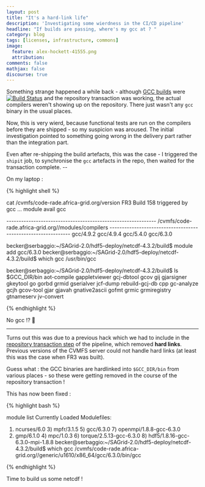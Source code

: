 ```yaml
---
layout: post
title: "It's a hard-link life"
description: 'Investigating some wierdness in the CI/CD pipeline'
headline: "If builds are passing, where's my gcc at ? "
category: blog
tags: [licenses, infrastructure, commons]
image:
  feature: alex-hockett-41555.png
  attribution:
comments: false
mathjax: false
discourse: true
---
```


Something strange happened a while back - although [GCC builds](https://ci.sagrid.ac.za/job/gcc-deploy/44/) were [![Build Status](https://ci.sagrid.ac.za/buildStatus/icon?job=gcc-deploy&build=44)](https://ci.sagrid.ac.za/job/gcc-deploy/44/) and the repository transaction was working, the actual compilers weren't showing up on the repository.
There just wasn't any `gcc` binary in the usual places.

Now, this is very wierd, because functional tests are run on the compilers before they are shipped - so my suspicion was aroused. The initial investigation pointed to something going wrong in the delivery part rather than the integration part.


Even after re-shipping the build artefacts, this was the case - I triggered the `shipit` job, to synchronise the `gcc` artefacts in the repo, then waited for the transaction complete. --

On my laptop :

{% highlight shell %}

cat /cvmfs/code-rade.africa-grid.org/version
FR3 Build 158 triggered by gcc
...
module  avail gcc

------------------------------------------------------------- /cvmfs/code-rade.africa-grid.org//modules/compilers --------------------------------------------------------------
gcc/4.9.2 gcc/4.9.4 gcc/5.4.0 gcc/6.3.0

becker@serbaggio:~/SAGrid-2.0/hdf5-deploy/netcdf-4.3.2/build$ module  add gcc/6.3.0
becker@serbaggio:~/SAGrid-2.0/hdf5-deploy/netcdf-4.3.2/build$ which gcc
/usr/bin/gcc

becker@serbaggio:~/SAGrid-2.0/hdf5-deploy/netcdf-4.3.2/build$ ls $GCC_DIR/bin
aot-compile  gappletviewer  gcj-dbtool  gcov       gij   gjarsigner  gkeytool       go     gorbd  grmid         gserialver  jcf-dump    rebuild-gcj-db cpp         gc-analyze     gcjh        gcov-tool  gjar  gjavah      gnative2ascii  gofmt  grmic  grmiregistry  gtnameserv  jv-convert

{% endhighlight %}

No gcc !? 🤔

-----

Turns out this was due to a previous hack which we had to include in the [repository transaction step](https://ci.sagrid.ac.za/job/repo%20transaction/) of the pipeline, which removed **hard links**. Previous versions of the CVMFS server could  not handle hard links (at least this was the case when FR3 was built).

Guess what : the GCC binaries are hardlinked into `$GCC_DIR/bin` from various places - so these were getting removed in the course of the repository transaction !

This has now been fixed :

{%  highlight bash %}

module list
Currently Loaded Modulefiles:
  1) ncurses/6.0                       3) mpfr/3.1.5                        5) gcc/6.3.0                         7) openmpi/1.8.8-gcc-6.3.0
  2) gmp/6.1.0                         4) mpc/1.0.3                         6) torque/2.5.13-gcc-6.3.0           8) hdf5/1.8.16-gcc-6.3.0-mpi-1.8.8
becker@serbaggio:~/SAGrid-2.0/hdf5-deploy/netcdf-4.3.2/build$ which gcc
/cvmfs/code-rade.africa-grid.org//generic/u1610/x86_64/gcc/6.3.0/bin/gcc

{% endhighlight %}


Time to build us some netcdf !
